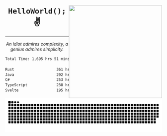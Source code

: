 <div text-align="center">
    <img src="https://i.imgur.com/h1q15Kt.gife" align="right" width="299" height="299">
    <h1 align="center"><code>HelloWorld();</code> ✌️</h1>
    <hr>
    <p align="center"><i>An idiot admires complexity, a genius admires simplicity.</i></p>
</div>

<!--START_SECTION:waka-->

```txt
Total Time: 1,695 hrs 51 mins

Rust                   361 hrs 18 mins █████░░░░░░░░░░░░░░░░░░░░   20.06 %
Java                   292 hrs 18 mins ████░░░░░░░░░░░░░░░░░░░░░   16.23 %
C#                     253 hrs 12 mins ███▓░░░░░░░░░░░░░░░░░░░░░   14.06 %
TypeScript             238 hrs 13 mins ███▒░░░░░░░░░░░░░░░░░░░░░   13.23 %
Svelte                 195 hrs 22 mins ██▓░░░░░░░░░░░░░░░░░░░░░░   10.85 %
```

<!--END_SECTION:waka-->

<picture>
  <source media="(prefers-color-scheme: dark)" srcset="https://raw.githubusercontent.com/Somfic/Somfic/main/github-contribution-grid-snake-dark.svg">
  <source media="(prefers-color-scheme: light)" srcset="https://raw.githubusercontent.com/Somfic/Somfic/main/github-contribution-grid-snake.svg">
  <img alt="github contribution grid snake animation" src="https://raw.githubusercontent.com/Somfic/Somfic/main/github-contribution-grid-snake.svg">
</picture>
